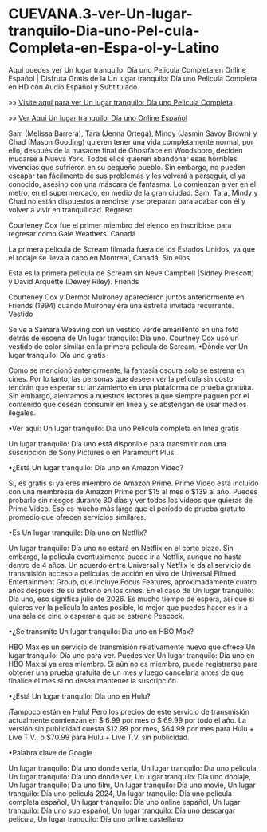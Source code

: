 # CUEVANA.3-ver-Un-lugar-tranquilo-Dia-uno-Pel-cula-Completa-en-Espa-ol-y-Latino


Aquí puedes ver Un lugar tranquilo: Día uno Pelicula Completa en Online Español | Disfruta Gratis de la Un lugar tranquilo: Día uno Pelicula Completa en HD con Audio Español y Subtitulado.

»» [Visite aquí para ver Un lugar tranquilo: Día uno Pelicula Completa](https://f2movies.site/es/movie/762441/a-quiet-place-day-one)

»» [Ver Aqui Un lugar tranquilo: Día uno Online Español](https://f2movies.site/es/movie/762441/a-quiet-place-day-one)

Sam (Melissa Barrera), Tara (Jenna Ortega), Mindy (Jasmin Savoy Brown) y Chad (Mason Gooding) quieren tener una vida completamente normal, por ello, después de la masacre final de Ghostface en Woodsboro, deciden mudarse a Nueva York. Todos ellos quieren abandonar esas horribles vivencias que sufrieron en su pequeño pueblo. Sin embargo, no pueden escapar tan fácilmente de sus problemas y les volverá a perseguir, el ya conocido, asesino con una máscara de fantasma. Lo comienzan a ver en el metro, en el supermercado, en medio de la gran ciudad. Sam, Tara, Mindy y Chad no están dispuestos a rendirse y se preparan para acabar con él y volver a vivir en tranquilidad.
Regreso

Courteney Cox fue el primer miembro del elenco en inscribirse para regresar como Gale Weathers.
Canadá

La primera película de Scream filmada fuera de los Estados Unidos, ya que el rodaje se lleva a cabo en Montreal, Canadá.
Sin ellos

Esta es la primera película de Scream sin Neve Campbell (Sidney Prescott) y David Arquette (Dewey Riley).
Friends

Courteney Cox y Dermot Mulroney aparecieron juntos anteriormente en Friends (1994) cuando Mulroney era una estrella invitada recurrente.
Vestido

Se ve a Samara Weaving con un vestido verde amarillento en una foto detrás de escena de Un lugar tranquilo: Día uno. Courtney Cox usó un vestido de color similar en la primera película de Scream.
•Dónde ver Un lugar tranquilo: Día uno gratis

Como se mencionó anteriormente, la fantasía oscura solo se estrena en cines. Por lo tanto, las personas que deseen ver la película sin costo tendrán que esperar su lanzamiento en una plataforma de prueba gratuita. Sin embargo, alentamos a nuestros lectores a que siempre paguen por el contenido que desean consumir en línea y se abstengan de usar medios ilegales.

•Ver aquí: Un lugar tranquilo: Día uno Película completa en línea gratis

Un lugar tranquilo: Día uno está disponible para transmitir con una suscripción de Sony Pictures o en Paramount Plus.

•¿Está Un lugar tranquilo: Día uno en Amazon Video?

Sí, es gratis si ya eres miembro de Amazon Prime. Prime Video está incluido con una membresía de Amazon Prime por $15 al mes o $139 al año. Puedes probarlo sin riesgos durante 30 días y ver todos los videos que quieras de Prime Video. Eso es mucho más largo que el período de prueba gratuito promedio que ofrecen servicios similares.

•Es Un lugar tranquilo: Día uno en Netflix?

Un lugar tranquilo: Día uno no estará en Netflix en el corto plazo. Sin embargo, la película eventualmente puede ir a Netflix, aunque no hasta dentro de 4 años. Un acuerdo entre Universal y Netflix le da al servicio de transmisión acceso a películas de acción en vivo de Universal Filmed Entertainment Group, que incluye Focus Features, aproximadamente cuatro años después de su estreno en los cines. En el caso de Un lugar tranquilo: Día uno, eso significa julio de 2026. Es mucho tiempo de espera, así que si quieres ver la película lo antes posible, lo mejor que puedes hacer es ir a una sala de cine o esperar a que se estrene Peacock.

•¿Se transmite Un lugar tranquilo: Día uno en HBO Max?

HBO Max es un servicio de transmisión relativamente nuevo que ofrece Un lugar tranquilo: Día uno para ver. Puedes ver Un lugar tranquilo: Día uno en HBO Max si ya eres miembro. Si aún no es miembro, puede registrarse para obtener una prueba gratuita de un mes y luego cancelarla antes de que finalice el mes si no desea mantener la suscripción.

•¿Está Un lugar tranquilo: Día uno en Hulu?

¡Tampoco están en Hulu! Pero los precios de este servicio de transmisión actualmente comienzan en $ 6.99 por mes o $ 69.99 por todo el año. La versión sin publicidad cuesta $12.99 por mes, $64.99 por mes para Hulu + Live T.V., o $70.99 para Hulu + Live T.V. sin publicidad.

•Palabra clave de Google

Un lugar tranquilo: Día uno donde verla, Un lugar tranquilo: Día uno pelicula, Un lugar tranquilo: Día uno donde ver, Un lugar tranquilo: Día uno doblaje, Un lugar tranquilo: Día uno film, Un lugar tranquilo: Día uno movie, Un lugar tranquilo: Día uno pelicula 2024, Un lugar tranquilo: Día uno pelicula completa español, Un lugar tranquilo: Día uno online español, Un lugar tranquilo: Día uno sub español, Un lugar tranquilo: Día uno descargar pelicula, Un lugar tranquilo: Día uno online castellano
